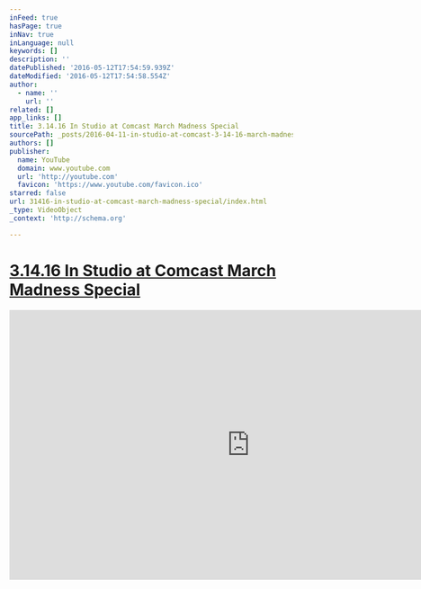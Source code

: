 ```yaml
---
inFeed: true
hasPage: true
inNav: true
inLanguage: null
keywords: []
description: ''
datePublished: '2016-05-12T17:54:59.939Z'
dateModified: '2016-05-12T17:54:58.554Z'
author:
  - name: ''
    url: ''
related: []
app_links: []
title: 3.14.16 In Studio at Comcast March Madness Special
sourcePath: _posts/2016-04-11-in-studio-at-comcast-3-14-16-march-madness-special.md
authors: []
publisher:
  name: YouTube
  domain: www.youtube.com
  url: 'http://youtube.com'
  favicon: 'https://www.youtube.com/favicon.ico'
starred: false
url: 31416-in-studio-at-comcast-march-madness-special/index.html
_type: VideoObject
_context: 'http://schema.org'

---
```

# [3.14.16 In Studio at Comcast March Madness Special][0]

<iframe src="https://cdn.embedly.com/widgets/media.html?url=https%3A%2F%2Fwww.youtube.com%2Fwatch%3Fv%3DvPY-4tqj9RA&amp;src=http%3A%2F%2Fwww.youtube.com%2Fembed%2FvPY-4tqj9RA&amp;type=text%2Fhtml&amp;key=b7d04c9b404c499eba89ee7072e1c4f7&amp;schema=youtube" width="854" height="480" scrolling="no" frameborder="0" allowfullscreen="allowfullscreen" style=""></iframe>



[0]: https://www.youtube.com/watch?v=vPY-4tqj9RA